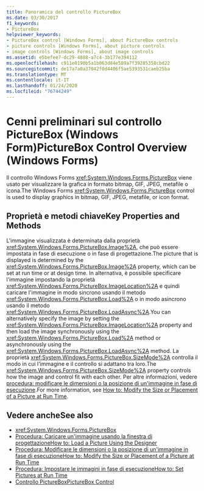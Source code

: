 ```yaml
---
title: Panoramica del controllo PictureBox
ms.date: 03/30/2017
f1_keywords:
- PictureBox
helpviewer_keywords:
- PictureBox control [Windows Forms], about PictureBox controls
- picture controls [Windows Forms], about picture controls
- image controls [Windows Forms], about image controls
ms.assetid: e5befee7-dc29-4888-a7c4-3b177e394112
ms.openlocfilehash: c911e0190b5a1b063d84e589a7f39285358cbd22
ms.sourcegitcommit: de17a7a0a37042f0d4406f5ae5393531caeb25ba
ms.translationtype: MT
ms.contentlocale: it-IT
ms.lasthandoff: 01/24/2020
ms.locfileid: "76744249"
---
```

# <a name="picturebox-control-overview-windows-forms"></a><span data-ttu-id="a013b-102">Cenni preliminari sul controllo PictureBox (Windows Form)</span><span class="sxs-lookup"><span data-stu-id="a013b-102">PictureBox Control Overview (Windows Forms)</span></span>
<span data-ttu-id="a013b-103">Il controllo Windows Forms <xref:System.Windows.Forms.PictureBox> viene usato per visualizzare la grafica in formato bitmap, GIF, JPEG, metafile o icona.</span><span class="sxs-lookup"><span data-stu-id="a013b-103">The Windows Forms <xref:System.Windows.Forms.PictureBox> control is used to display graphics in bitmap, GIF, JPEG, metafile, or icon format.</span></span>  
  
## <a name="key-properties-and-methods"></a><span data-ttu-id="a013b-104">Proprietà e metodi chiave</span><span class="sxs-lookup"><span data-stu-id="a013b-104">Key Properties and Methods</span></span>  
 <span data-ttu-id="a013b-105">L'immagine visualizzata è determinata dalla proprietà <xref:System.Windows.Forms.PictureBox.Image%2A>, che può essere impostata in fase di esecuzione o in fase di progettazione.</span><span class="sxs-lookup"><span data-stu-id="a013b-105">The picture that is displayed is determined by the <xref:System.Windows.Forms.PictureBox.Image%2A> property, which can be set at run time or at design time.</span></span> <span data-ttu-id="a013b-106">In alternativa, è possibile specificare l'immagine impostando la proprietà <xref:System.Windows.Forms.PictureBox.ImageLocation%2A> e quindi caricare l'immagine in modo sincrono usando il metodo <xref:System.Windows.Forms.PictureBox.Load%2A> o in modo asincrono usando il metodo <xref:System.Windows.Forms.PictureBox.LoadAsync%2A>.</span><span class="sxs-lookup"><span data-stu-id="a013b-106">You can alternatively specify the image by setting the <xref:System.Windows.Forms.PictureBox.ImageLocation%2A> property and then load the image synchronously using the <xref:System.Windows.Forms.PictureBox.Load%2A> method or asynchronously using the <xref:System.Windows.Forms.PictureBox.LoadAsync%2A> method.</span></span> <span data-ttu-id="a013b-107">La proprietà <xref:System.Windows.Forms.PictureBox.SizeMode%2A> controlla il modo in cui l'immagine e il controllo si adattano tra loro.</span><span class="sxs-lookup"><span data-stu-id="a013b-107">The <xref:System.Windows.Forms.PictureBox.SizeMode%2A> property controls how the image and control fit with each other.</span></span> <span data-ttu-id="a013b-108">Per altre informazioni, vedere [procedura: modificare le dimensioni o la posizione di un'immagine in fase di esecuzione](how-to-modify-the-size-or-placement-of-a-picture-at-run-time-windows-forms.md).</span><span class="sxs-lookup"><span data-stu-id="a013b-108">For more information, see [How to: Modify the Size or Placement of a Picture at Run Time](how-to-modify-the-size-or-placement-of-a-picture-at-run-time-windows-forms.md).</span></span>  
  
## <a name="see-also"></a><span data-ttu-id="a013b-109">Vedere anche</span><span class="sxs-lookup"><span data-stu-id="a013b-109">See also</span></span>

- <xref:System.Windows.Forms.PictureBox>
- [<span data-ttu-id="a013b-110">Procedura: Caricare un'immagine usando la finestra di progettazione</span><span class="sxs-lookup"><span data-stu-id="a013b-110">How to: Load a Picture Using the Designer</span></span>](how-to-load-a-picture-using-the-designer-windows-forms.md)
- [<span data-ttu-id="a013b-111">Procedura: Modificare le dimensioni o la posizione di un'immagine in fase di esecuzione</span><span class="sxs-lookup"><span data-stu-id="a013b-111">How to: Modify the Size or Placement of a Picture at Run Time</span></span>](how-to-modify-the-size-or-placement-of-a-picture-at-run-time-windows-forms.md)
- [<span data-ttu-id="a013b-112">Procedura: Impostare le immagini in fase di esecuzione</span><span class="sxs-lookup"><span data-stu-id="a013b-112">How to: Set Pictures at Run Time</span></span>](how-to-set-pictures-at-run-time-windows-forms.md)
- [<span data-ttu-id="a013b-113">Controllo PictureBox</span><span class="sxs-lookup"><span data-stu-id="a013b-113">PictureBox Control</span></span>](picturebox-control-windows-forms.md)
